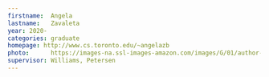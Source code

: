```yaml
---
firstname:  Angela
lastname:   Zavaleta
year: 2020-
categories: graduate
homepage: http://www.cs.toronto.edu/~angelazb
photo:      https://images-na.ssl-images-amazon.com/images/G/01/author-pages/no-profile-image-placeholder-na._UX
supervisor: Williams, Petersen
---
```

